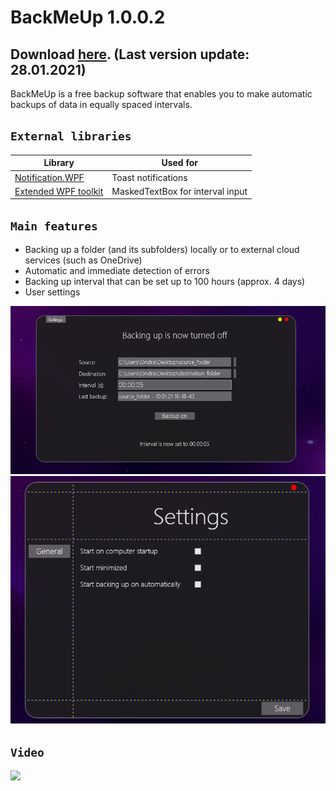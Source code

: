 # BackMeUp 1.0.0.2

## Download [here](https://www.mediafire.com/file/18fn8lnpbeyn76e/BackMeUp_1.0.0.2.rar/file). (Last version update: 28.01.2021)

BackMeUp is a free backup software that enables you to make automatic backups of data in equally spaced intervals.

## `External libraries`

| Library  | Used for |
| ------------- | ------------- |
| [Notification.WPF](https://github.com/Federerer/Notifications.Wpf) | Toast notifications |
| [Extended WPF toolkit](https://github.com/xceedsoftware/wpftoolkit/) | MaskedTextBox for interval input |


## `Main features`

* Backing up a folder (and its subfolders) locally or to external cloud services (such as OneDrive)
* Automatic and immediate detection of errors
* Backing up interval that can be set up to 100 hours (approx. 4 days)
* User settings

<p align="center">
   <img src="https://github.com/ondrejsvorc/BackMeUp/blob/main/ReadMe%20Pictures/mainWindow.PNG"/>
  <img src="https://github.com/ondrejsvorc/BackMeUp/blob/main/ReadMe%20Pictures/settingsWindow.PNG"/>
</p>

## `Video`
[![](https://img.youtube.com/vi/kLAIa1leyfA/0.jpg)](https://youtu.be/kLAIa1leyfA)
